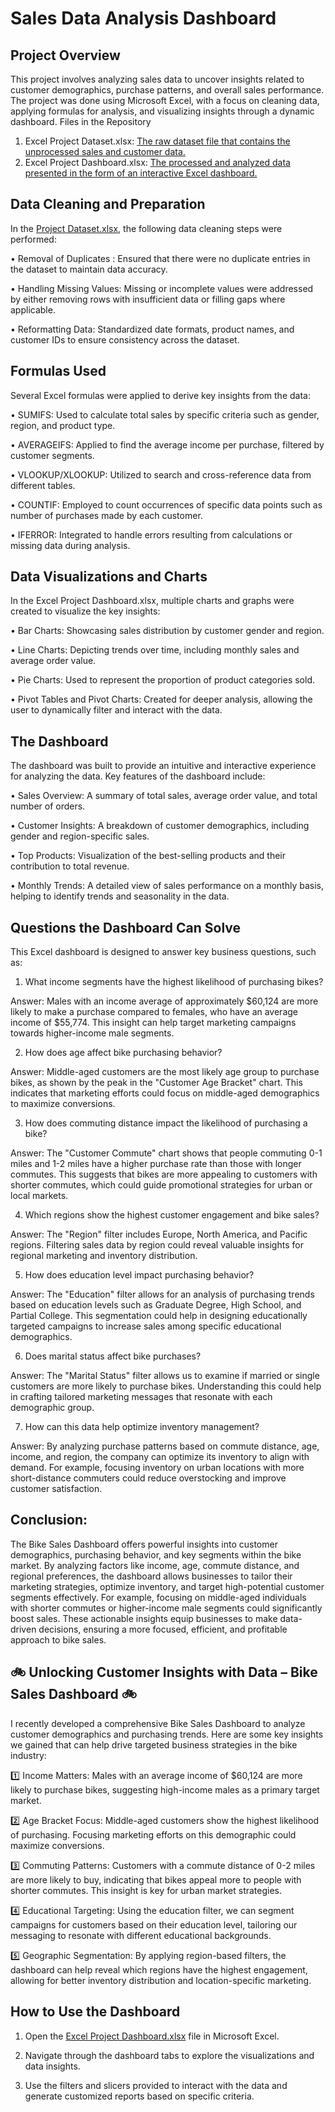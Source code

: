 # Sales Data Analysis Dashboard
## Project Overview
This project involves analyzing sales data to uncover insights related to customer demographics, purchase patterns, and overall sales performance. The project was done using Microsoft Excel, with a focus on cleaning data, applying formulas for analysis, and visualizing insights through a dynamic dashboard.
Files in the Repository
1.	Excel Project Dataset.xlsx: [The raw dataset file that contains the unprocessed sales and customer data.](https://github.com/Shanawazuddin/Bike-Sales-Dashboard/blob/main/Excel%20Raw%20Dataset.xlsx)
2.	Excel Project Dashboard.xlsx: [The processed and analyzed data presented in the form of an interactive Excel dashboard.](https://github.com/Shanawazuddin/Bike-Sales-Dashboard/blob/main/Excel%20Project%20Dashboard.xlsx)

## Data Cleaning and Preparation
In the [Project Dataset.xlsx](https://github.com/Shanawazuddin/Bike-Sales-Dashboard/blob/main/Excel%20Project%20Dashboard.xlsx), the following data cleaning steps were performed:

•	Removal of Duplicates : Ensured that there were no duplicate entries in the dataset to maintain data accuracy.

•	Handling Missing Values: Missing or incomplete values were addressed by either removing rows with insufficient data or filling gaps where applicable.

•	Reformatting Data: Standardized date formats, product names, and customer IDs to ensure consistency across the dataset.

## Formulas Used
Several Excel formulas were applied to derive key insights from the data:

•	SUMIFS: Used to calculate total sales by specific criteria such as gender, region, and product type.

•	AVERAGEIFS: Applied to find the average income per purchase, filtered by customer segments.

•	VLOOKUP/XLOOKUP: Utilized to search and cross-reference data from different tables.

•	COUNTIF: Employed to count occurrences of specific data points such as number of purchases made by each customer.

•	IFERROR: Integrated to handle errors resulting from calculations or missing data during analysis.

## Data Visualizations and Charts

In the Excel Project Dashboard.xlsx, multiple charts and graphs were created to visualize the key insights:

•	Bar Charts: Showcasing sales distribution by customer gender and region.

•	Line Charts: Depicting trends over time, including monthly sales and average order value.

•	Pie Charts: Used to represent the proportion of product categories sold.

•	Pivot Tables and Pivot Charts: Created for deeper analysis, allowing the user to dynamically filter and interact with the data.

## The Dashboard

The dashboard was built to provide an intuitive and interactive experience for analyzing the data. Key features of the dashboard include:

•	Sales Overview: A summary of total sales, average order value, and total number of orders.

•	Customer Insights: A breakdown of customer demographics, including gender and region-specific sales.

•	Top Products: Visualization of the best-selling products and their contribution to total revenue.

•	Monthly Trends: A detailed view of sales performance on a monthly basis, helping to identify trends and seasonality in the data.

## Questions the Dashboard Can Solve

This Excel dashboard is designed to answer key business questions, such as:

1. What income segments have the highest likelihood of purchasing bikes?

Answer: Males with an income average of approximately $60,124 are more likely to make a purchase compared to females, who have an average income of $55,774. This insight can help target marketing campaigns towards higher-income male segments.

2. How does age affect bike purchasing behavior?

Answer: Middle-aged customers are the most likely age group to purchase bikes, as shown by the peak in the "Customer Age Bracket" chart. This indicates that marketing efforts could focus on middle-aged demographics to maximize conversions.

3. How does commuting distance impact the likelihood of purchasing a bike?

Answer: The "Customer Commute" chart shows that people commuting 0-1 miles and 1-2 miles have a higher purchase rate than those with longer commutes. This suggests that bikes are more appealing to customers with shorter commutes, which could guide promotional strategies for urban or local markets.

4. Which regions show the highest customer engagement and bike sales?

Answer: The "Region" filter includes Europe, North America, and Pacific regions. Filtering sales data by region could reveal valuable insights for regional marketing and inventory distribution.

5. How does education level impact purchasing behavior?

Answer: The "Education" filter allows for an analysis of purchasing trends based on education levels such as Graduate Degree, High School, and Partial College. This segmentation could help in designing educationally targeted campaigns to increase sales among specific educational demographics.

6. Does marital status affect bike purchases?

Answer: The "Marital Status" filter allows us to examine if married or single customers are more likely to purchase bikes. Understanding this could help in crafting tailored marketing messages that resonate with each demographic group.

7. How can this data help optimize inventory management?

Answer: By analyzing purchase patterns based on commute distance, age, income, and region, the company can optimize its inventory to align with demand. For example, focusing inventory on urban locations with more short-distance commuters could reduce overstocking and improve customer satisfaction.

## Conclusion:

The Bike Sales Dashboard offers powerful insights into customer demographics, purchasing behavior, and key segments within the bike market. By analyzing factors like income, age, commute distance, and regional preferences, the dashboard allows businesses to tailor their marketing strategies, optimize inventory, and target high-potential customer segments effectively. For example, focusing on middle-aged individuals with shorter commutes or higher-income male segments could significantly boost sales. These actionable insights equip businesses to make data-driven decisions, ensuring a more focused, efficient, and profitable approach to bike sales.

## 🚲 Unlocking Customer Insights with Data – Bike Sales Dashboard 🚲

I recently developed a comprehensive Bike Sales Dashboard to analyze customer demographics and purchasing trends. Here are some key insights we gained that can help drive targeted business strategies in the bike industry:

1️⃣ Income Matters: Males with an average income of $60,124 are more likely to purchase bikes, suggesting high-income males as a primary target market.

2️⃣ Age Bracket Focus: Middle-aged customers show the highest likelihood of purchasing. Focusing marketing efforts on this demographic could maximize conversions.

3️⃣ Commuting Patterns: Customers with a commute distance of 0-2 miles are more likely to buy, indicating that bikes appeal more to people with shorter commutes. This insight is key for urban market strategies.

4️⃣ Educational Targeting: Using the education filter, we can segment campaigns for customers based on their education level, tailoring our messaging to resonate with different educational backgrounds.

5️⃣ Geographic Segmentation: By applying region-based filters, the dashboard can help reveal which regions have the highest engagement, allowing for better inventory distribution and location-specific marketing.

## How to Use the Dashboard

1.	Open the [Excel Project Dashboard.xlsx](https://github.com/Shanawazuddin/Bike-Sales-Dashboard/blob/main/Excel%20Project%20Dashboard.xlsx) file in Microsoft Excel.

2.	Navigate through the dashboard tabs to explore the visualizations and data insights.

3.	Use the filters and slicers provided to interact with the data and generate customized reports based on specific criteria.


